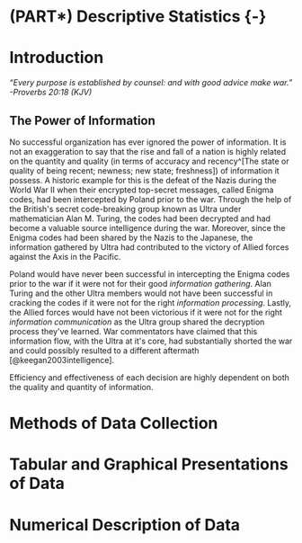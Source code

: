 # (PART\*) Descriptive Statistics {-}


# Introduction

<!-- __Goal__  -->

<!--  1. Communicate a deeper understanding of the usefulness of the procedures discussed in data collection and summarization -->
<!--  2. Create and generate different forms of graphical representations of data to convey information -->
_“Every purpose is established by counsel: and with good advice make war.” -Proverbs 20:18 (KJV)_

## The Power of Information

No successful organization has ever ignored the power of information. It is not an exaggeration to say that the rise and fall of a nation is highly related on the quantity and quality (in terms of accuracy and recency^[The state or quality of being recent; newness; new state; freshness]) of information it possess. A historic example for this is the defeat of the Nazis during the World War II when their encrypted top-secret messages, called Enigma codes, had been intercepted by Poland prior to the war. Through the help of the British's secret code-breaking group known as Ultra under mathematician Alan M. Turing, the codes had been decrypted and had become a valuable source intelligence during the war. Moreover, since the Enigma codes had been shared by the Nazis to the Japanese, the information gathered by Ultra had contributed to the victory of Allied forces against the Axis in the Pacific. 

Poland would have never been successful in intercepting the Enigma codes prior to the war if it were not for their good _information gathering_. Alan Turing and the other Ultra members would not have been successful in cracking the codes if it were not for the right _information processing_. Lastly, the Allied forces would have not been victorious if it were not for the right _information communication_ as the Ultra group shared the decryption process they've learned. War commentators have claimed that this information flow, with the Ultra at it's core, had substantially shorted the war and could possibly resulted to a different aftermath [@keegan2003intelligence].

Efficiency and effectiveness of each decision are highly dependent on both the quality and quantity of information.

<!-- The most common definition of information is that it is data which is organized and specified for certain purpose, is accurate and timely, in a context which gives it value and importance and can possibly lead to widening of understanding on a subject or decrease uncertainty. Importance of information lies within a fact that it can affect decision making, behaviour or an outcome of certain event. For example, on a stock exchange if there is an information of company reporting significant decrease in profits the price of shares is falling not because of decrease itself but because of the information of it which causes share owners to sell their shares causing the decrease in price. -->

<!-- Proper information is needed to perform various management functions, utilise many management techniques (such as SWOT analysis, PEST analysis), prepare strategic decisions. So it is important do prepare and maintain efficient information system within the organization.  -->


<!-- ## The importance of data in decision-making -->

<!-- The ability to make effective decisions is crucial to an organization's survival in today's tumultuous business environment. In order for -->
<!-- firms to evaluate alternatives and make informed choices they must have -->
<!-- reliable and timely data upon which to make their decisions. Consequently, -->
<!-- the development of effective data management techniques is of central importance to an organization. Yet, many firms are learning that this is no -->
<!-- easy task as they find themselves inundated with nearly overwhelming -->
<!-- amounts of data. Assessing the specific data management issues firms face -->
<!-- and the development of an effective methodology to address these issues is -->
<!-- a central focus of this chapter. Specifically, this chapter explores data -->
<!-- management from a cybernetic approach and focuses on methods of transforming various forms of structured and semi-structured data into structured, useful data that an organization can utilize to make effective, informed decisions. -->


<!-- ## Impact of information on decision-making  -->

<!-- The quantity and quality of the information affects the efficiency and rationality of decisions. Choosing appropriate criteria for the selection of options (making a decision) is one of the fundamental problems of decision theory. One of the first selection criteria was established by the mainstream quantitative approach (operations research) and is on the search for the optimal solution, best under given circumstances. -->

<!-- The decision making process can be described as a process of transformation of information. Therefore, when considering the decision managers must take into account the issues of information processes, or more broadly, information and analysis of decision-making. This approach leads to following interpretation of the decision: -->

<!--   - Information is a kind of material for decision -->
<!--   - Any decision is also information for subsequent decisions -->
<!--   - The decision is information that causes action taken by subordinates or decisions of other managers. -->

<!-- Most of the information needed for managers is used to plan and control operations and to realization of their responsibility. Depending on the level in the hierarchy nature of the information needed by managers differs. Top management takes strategic decisions on major long-term perspective, and also formulate general objectives of the organization. At this level most useful information is obtained from the environment, and partly from inside information. Middle management makes tactical decisions and implements the policy set by the chief executives. They need internal and external information for both control and planning. Lower-level management (operational) mainly deals with current affairs, and therefore requires detailed inside information. Because the decision-making is a process of information processing, managers can be regarded as entities selecting and processing the information to make a decision.  -->


# Methods of Data Collection


# Tabular and Graphical Presentations of Data


# Numerical Description of Data


